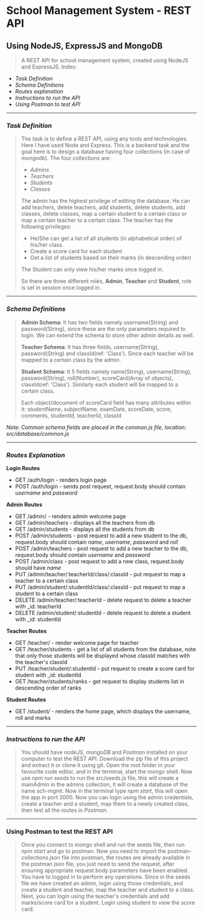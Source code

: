 # School Management System - REST API

## Using NodeJS, ExpressJS and MongoDB

> A REST API for school management system, created using NodeJS and ExpressJS. Index:

-   _Task Definition_
-   _Schema Definitions_
-   _Routes explanation_
-   _Instructions to run the API_
-   _Using Postman to test API_

---

### **_Task Definition_**

> The task is to define a REST API, using any tools and technologies. Here I have used Node and Express. This is a backend task and the goal here is to design a database having four collections (in case of mongodb). The four collections are:
>
> -   _Admins_
> -   _Teachers_
> -   _Students_
> -   _Classes_
>
> The admin has the highest privilege of editing the database. He can add teachers, delete teachers, add students, delete students, add classes, delete classes, map a certain student to a certain class or map a certain teacher to a certain class.
> The teacher has the following privileges:
>
> -   He/She can get a list of all students (in alphabetical order) of his/her class.
> -   Create a score card for each student
> -   Get a list of students based on their marks (in descending order)
>
> The Student can only view his/her marks once logged in.
>
> So there are three different roles, **Admin**, **Teacher** and **Student**, role is set in session once logged in.

---

### **_Schema Definitions_**

> **Admin Schema**: It has two fields namely username(String) and password(String), since these are the only parameters required to login. We can extend the schema to store other admin details as well.
>
> **Teacher Schema**: It has three fields, username(String), password(String) and classId(ref: 'Class'). Since each teacher will be mapped to a certain class by the admin.
>
> **Student Schema**: It 5 fields namely name(String), username(String), password(String), roll(Number), scoreCard(Array of objects), classId(ref: 'Class'). Similarly each student will be mapped to a certain class.
> 
> Each object/document of scoreCard field has many attributes within it: studentName, subjectName, examDate, scoreDate, score, comments, studentId, teacherId, classId

_Note: Common schema fields are placed in the common.js file, location: src/database/common.js_

---

### **_Routes Explanation_**

**Login Routes**

-   GET /auth/login - renders login page
-   POST /auth/login - sends post request, request.body should contain _username_ and _password_

**Admin Routes**

-   GET /admin/ - renders admin welcome page
-   GET /admin/teachers - displays all the teachers from db
-   GET /admin/students - displays all the students from db
-   POST /admin/students - post request to add a new student to the db, request.body should contain _name_, _username_, _password_ and _roll_
-   POST /admin/teachers - post request to add a new teacher to the db, request.body should contain _username_ and _password_
-   POST /admin/class - post request to add a new class, request.body should have _name_
-   PUT /admin/teacher/:teacherId/class/:classId - put request to map a teacher to a certain class
-   PUT /admin/student/:studentId/class/:classId - put request to map a student to a certain class
-   DELETE /admin/teacher/:teacherId - delete request to delete a teacher with \_id: teacherId
-   DELETE /admin/student/:studentId - delete request to delete a student with \_id: studentId

**Teacher Routes**

-   GET /teacher/ - render welcome page for teacher
-   GET /teacher/students - get a list of all students from the database, note that only those students will be displayed whose classId matches with the teacher's classId
-   PUT /teacher/student/:studentId - put request to create a score card for student with \_id: studentId
-   GET /teacher/students/ranks - get request to display students list in descending order of ranks

**Student Routes**

-   GET /student/ - renders the home page, which displays the username, roll and marks

---

### **_Instructions to run the API_**

> You should have _nodeJS_, _mongoDB_ and _Postman_ installed on your computer to test the REST API. Download the zip file of this project and extract it or clone it using git. Open the root folder in your favourite code editor, and in the terminal, start the mongo shell. Now use _npm run seeds_ to run the src/seeds.js file, this will create a mainAdmin in the admins collection, it will create a database of the name sch-mgmt. Now in the terminal type _npm start_, this will open the app in port 3000. Now you can login using the admin credentials, create a teacher and a student, map them to a newly created class, then test all the routes in _Postman_.

---

### **Using Postman to test the REST API**

> Once you connect to mongo shell and run the seeds file, then run _npm start_ and go to postman. Now you need to import the postman-collections.json file into postman, the routes are already available in the postman json file, you just need to send the request, after ensuring appropriate request.body parameters have been enabled. You have to logged in to perform any operations. Since in the seeds file we have created an admin, login using those credentials, and create a student and teacher, map the teacher and student to a class. Next, you can login using the teacher's credentials and add marks/score card for a student. Login using student to view the score card.
